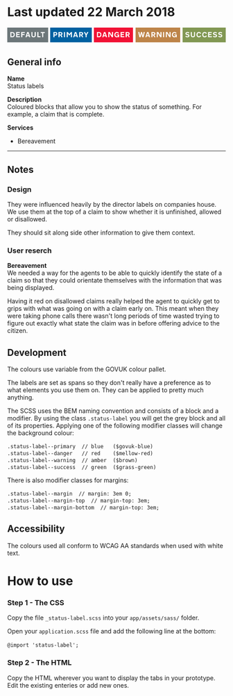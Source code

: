 # Last updated 22 March 2018

<img src="screenshot.png" alt="A screenshot of the status-label component"/>

## General info
**Name**   
Status labels

**Description**   
Coloured blocks that allow you to show the status of something. For example, a 
claim that is complete.

**Services**
  - Bereavement

---

## Notes
### Design
They were influenced heavily by the director labels on companies house. We use 
them at the top of a claim to show whether it is unfinished, allowed or disallowed.

They should sit along side other information to give them context.

### User reserch
**Bereavement**   
We needed a way for the agents to be able to quickly identify the state of a claim 
so that they could orientate themselves with the information that was being displayed.

Having it red on disallowed claims really helped the agent to quickly get to grips 
with what was going on with a claim early on. This meant when they were taking 
phone calls there wasn't long periods of time wasted trying to figure out exactly 
what state the claim was in before offering advice to the citizen.

## Development
The colours use variable from the GOVUK colour pallet.

The labels are set as spans so they don't really have a preference as to what 
elements you use them on. They can be applied to pretty much anything.

The SCSS uses the BEM naming convention and consists of a block and a modifier. 
By using the class `.status-label` you will get the grey block and all of its properties. Applying one of the following modifier classes will change the background 
colour:

```
.status-label--primary  // blue   ($govuk-blue)
.status-label--danger   // red    ($mellow-red)
.status-label--warning  // amber  ($brown)
.status-label--success  // green  ($grass-green)
```

There is also modifier classes for margins:

```
.status-label--margin  // margin: 3em 0;
.status-label--margin-top  // margin-top: 3em;
.status-label--margin-bottom  // margin-top: 3em;
```

## Accessibility
The colours used all conform to WCAG AA standards when used with white text.

# How to use

### Step 1 - The CSS
Copy the file `_status-label.scss` into your `app/assets/sass/` folder.

Open your `application.scss` file and add the following line at the bottom:

```@import 'status-label';```

### Step 2 - The HTML
Copy the HTML wherever you want to display the tabs in your prototype.
Edit the existing enteries or add new ones.
